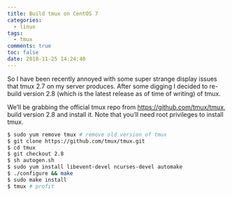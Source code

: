 ```yaml
---
title: Build tmux on CentOS 7
categories:
  - linux
tags:
  - tmux
comments: true
toc: false
date: 2018-11-25 14:24:40
---
```


So I have been recently annoyed with some super strange display issues that tmux 2.7 on my server produces. After some digging I decided to re-build version 2.8 (which is the latest release as of time of writing) of tmux.
<!-- more -->

We’ll be grabbing the official tmux repo from https://github.com/tmux/tmux, build version 2.8 and install it. Note that you’ll need root privileges to install tmux.

```bash
$ sudo yum remove tmux # remove old version of tmux
$ git clone https://github.com/tmux/tmux.git
$ cd tmux
$ git checkout 2.8
$ sh autogen.sh
$ sudo yum install libevent-devel ncurses-devel automake
$ ./configure && make
$ sudo make install
$ tmux # profit
```
